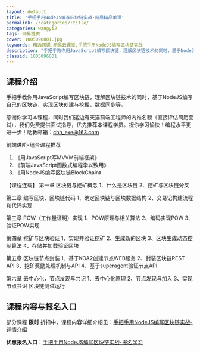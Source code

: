 ```yaml
---
layout: default
title: '手把手用NodeJS编写区块链实战-网易精品单课'
permalink: /:categories/:title/
categories: wangyi2
tags: 网易提供
cover: 1005096001.jpg
keywords: 精选网课,网易云课堂,手把手用NodeJS编写区块链实战
description: "手把手教你用JavaScript编写区块链，理解区块链技术的同时，基于NodeJS编写自己的区块链，实现区块创建与挖掘，数据同步等。感谢你学习本课程，同时我们这边有天猫前端工程师的内推名额（"
classid: 1005096001
---
```


## 课程介绍

手把手教你用JavaScript编写区块链，理解区块链技术的同时，基于NodeJS编写自己的区块链，实现区块创建与挖掘，数据同步等。

感谢你学习本课程，同时我们这边有天猫前端工程师的内推名额（直接评估简历面试），我们免费提供面试指导，优先推荐本课程学员。祝你学习愉快！编程水平更进一步！助教邮箱：chh_exe@163.com

前端进阶-组合课程推荐
1. 《用JavaScript写MVVM前端框架》
2. 《前端JavaScript函数式编程学以致用》
3. 《用NodeJS编写区块链BlockChain》

【课程连载】
第一章 区块链与挖矿概念 
1、什么是区块链
2、挖矿与区块链分叉

第二章 编写区块、区块链代码
1、确定区块链与区块数据结构
2、交易记构建流程和代码实现

第三章 POW（工作量证明）实现 
1、POW原理与相关算法
2、编码实现POW
3、验证POW实现

第四章 挖矿与区块验证 
1、实现并验证挖矿
2、生成新的区块
3、区块生成动态控制算法
4、存储并加载验证区块

第五章 区块链节点封装
1、基于KOA2创建节点WEB服务
2、封装区块链REST API
3、挖矿奖励处理机制与API
4、基于superagent验证节点API

第六章 去中心化，节点发现与共识 
1、去中心化原理
2、节点发现与加入
3、实现节点共识
区块链测试运行

## 课程内容与报名入口

部分课程 **限时** 折扣中，课程内容详细介绍见：[手把手用NodeJS编写区块链实战-详情介绍](https://study.163.com/course/introduction/1005096001.htm?share=1&shareId=1025206652&utm_campaign=share&utm_medium=iphoneShare&utm_source=&utm_u=1025206652)

**优惠报名入口**：[手把手用NodeJS编写区块链实战-报名学习](https://study.163.com/course/introduction/1005096001.htm?share=1&shareId=1025206652&utm_campaign=share&utm_medium=iphoneShare&utm_source=&utm_u=1025206652)

